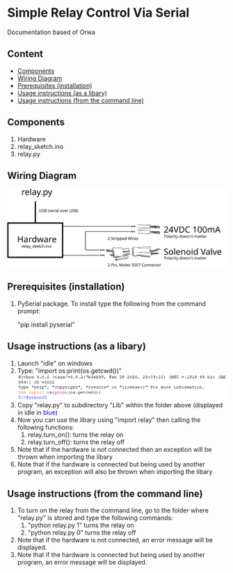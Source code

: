 # Simple Relay Control Via Serial
Documentation based of Orwa
## Content
- [Components](#Components)
- [Wiring Diagram](#Wiring-Diagram)
- [Prerequisites (installation)](#prerequisites-installation)
- [Usage instructions (as a libary)](#usage-instructions-as-a-libary)
- [Usage instructions (from the command line)](#usage-instructions-from-the-command-line)

## Components
1.  Hardware
2.  relay_sketch.ino
3.  relay.py

## Wiring Diagram
![Wiring Diagram](Wiring%20Diagram.svg)

## Prerequisites (installation)
1.  PySerial package. To install type the following from the command prompt:
    <p>"pip install pyserial"</p>

## Usage instructions (as a libary)
1.  Launch "idle" on windows
1.  Type: "import os:print(os.getcwd())"
![Python Screenshot](Python.PNG)
1.  Copy "relay.py" to subdirectory "Lib" within the folder above (displayed in idle in <span style="color:#0000FF;">blue</span>)
1.  Now you can use the libary using "import relay" then calling the following functions:
    1.   relay.turn_on():  turns the relay on
    1.   relay.turn_off(): turns the relay off
1.  Note that if the hardware is not connected then an exception will be thrown when importing the libary
1.  Note that if the hardware is connected but being used by another program, an exception will also be thrown when importing the libary

## Usage instructions (from the command line)
1.  To turn on the relay from the command line, go to the folder where "relay.py" is stored and type the following commands:
    1.  "python relay.py 1" turns the relay on
    1.  "python relay.py 0" turns the relay off
1.  Note that if the hardware is not connected, an error message will be displayed.
1.  Note that if the hardware is connected but being used by another program, an error message will be displayed.
